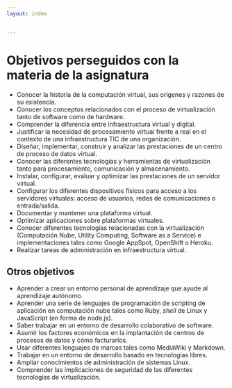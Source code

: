 ```yaml
---
layout: index


---
```

# Objetivos perseguidos con la materia de la asignatura

* Conocer la historia de la computación virtual, sus orígenes y
  razones de su existencia.
* Conocer los conceptos relacionados con el proceso de virtualización
  tanto de software como de hardware.
* Comprender la diferencia entre infraestructura virtual y digital.
* Justificar la necesidad de procesamiento virtual frente a real en el
  contexto de una infraestructura TIC de una organización.
* Diseñar, implementar, construir y analizar las prestaciones de un
  centro de proceso de datos virtual.
* Conocer las diferentes tecnologías y herramientas de virtualización
  tanto para procesamiento, comunicación y almacenamiento.
* Instalar, configurar, evaluar y optimizar las prestaciones de un
  servidor virtual.
* Configurar los diferentes dispositivos físicos para acceso a los
  servidores virtuales: acceso de usuarios, redes de comunicaciones o
  entrada/salida.
* Documentar y mantener una plataforma virtual.
* Optimizar aplicaciones sobre plataformas virtuales.
* Conocer diferentes tecnologías relacionadas con la virtualización
  (Computación Nube, Utility Computing, Software as a Service) e
  implementaciones tales como Google AppSpot, OpenShift o Heroku.
* Realizar tareas de administración en infraestructura virtual.

## Otros objetivos

* Aprender a crear un entorno personal de aprendizaje que ayude al
  aprendizaje autónomo.
* Aprender una serie de lenguajes de programación de scripting de
  aplicación en computación nube tales como Ruby, *shell* de Linux y
  JavaScript (en forma de node.js).
* Saber trabajar en un entorno de desarrollo colaborativo de software.
* Asumir los factores económicos en la implantación de centros de
  procesos de datos y cómo facturarlos.
* Usar diferentes lenguajes de marcas tales como MediaWiki y Markdown.
* Trabajar en un entorno de desarrollo basado en tecnologías libres.
* Ampliar conocimientos de administración de sistemas Linux.
* Comprender las implicaciones de seguridad de las diferentes
  tecnologías de virtualización.
